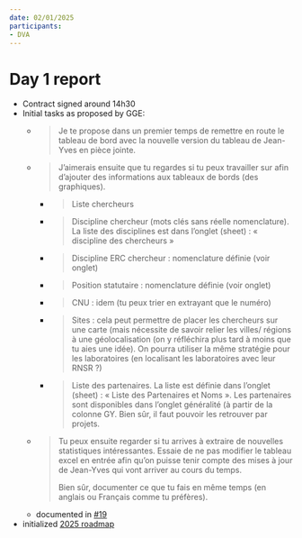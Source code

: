 ```yaml
---
date: 02/01/2025
participants:
- DVA
---
```


# Day 1 report
- Contract signed around 14h30
- Initial tasks as proposed by GGE:
  - > Je te propose dans un premier temps de remettre en route le tableau de bord avec la nouvelle version du tableau de Jean-Yves en pièce jointe.
  - > 
    > J’aimerais ensuite que tu regardes si tu peux travailler sur afin d’ajouter des informations aux tableaux de bords (des graphiques).
    - > Liste chercheurs
    - > Discipline chercheur (mots clés sans réelle nomenclature). La liste des disciplines est dans l’onglet (sheet) : « discipline des chercheurs »
    - > Discipline ERC chercheur : nomenclature définie (voir onglet)
    - > Position statutaire : nomenclature définie (voir onglet)
    - > CNU : idem (tu peux trier en extrayant que le numéro)
    - > Sites : cela peut permettre de placer les chercheurs sur une carte (mais nécessite de savoir relier les villes/ régions à une géolocalisation (on y réfléchira plus tard à moins que tu aies une idée). On pourra utiliser la même stratégie pour les laboratoires (en localisant les laboratoires avec leur RNSR ?)
    - > Liste des partenaires. La liste est définie dans l’onglet (sheet) : « Liste des Partenaires et Noms ».  Les partenaires sont disponibles dans l’onglet généralité (à partir de la colonne GY. Bien sûr, il faut pouvoir les retrouver par projets.
  - > Tu peux ensuite regarder si tu arrives à extraire de nouvelles statistiques intéressantes. Essaie de ne pas modifier le tableau excel en entrée afin qu’on puisse tenir compte des mises à jour de Jean-Yves qui vont arriver au cours du temps.
    > 
    > Bien sûr, documenter ce que tu fais en même temps (en anglais ou Français comme tu préfères).
  - documented in [#19](https://github.com/VCityTeam/PEPR-VDBI/issues/19)
- initialized [2025 roadmap](https://github.com/orgs/VCityTeam/projects/37/views/1)
